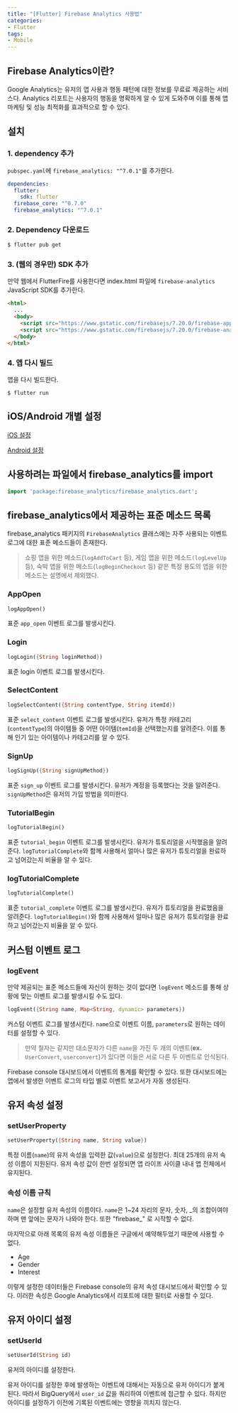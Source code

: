 ```yaml
---
title: "[Flutter] Firebase Analytics 사용법"
categories:
- Flutter
tags:
- Mobile
---
```


## Firebase Analytics이란?

Google Analytics는 유저의 앱 사용과 행동 패턴에 대한 정보를 무료료 제공하는 서비스다. Analytics 리포트는 사용자의 행동을 명확하게 알 수 있게 도와주며 이를 통해 앱 마케팅 및 성능 최적화를 효과적으로 할 수 있다.

## 설치

### 1. dependency 추가

`pubspec.yaml`에 `firebase_analytics: "^7.0.1"`를 추가한다.

``` yaml
dependencies:
  flutter:
    sdk: flutter
  firebase_core: "^0.7.0"
  firebase_analytics: "^7.0.1"
```

### 2. Dependency 다운로드

``` bash
$ flutter pub get
```

### 3. (웹의 경우만) SDK 추가

만약 웹에서 FlutterFire를 사용한다면 index.html 파일에 `firebase-analytics` JavaScript SDK를 추가한다.

``` html
<html>
  ...
  <body>
    <script src="https://www.gstatic.com/firebasejs/7.20.0/firebase-app.js"></script>
    <script src="https://www.gstatic.com/firebasejs/7.20.0/firebase-analytics.js"></script>
  </body>
</html>
```

### 4. 앱 다시 빌드

앱을 다시 빌드한다.

``` console
$ flutter run
```

## iOS/Android 개별 설정

[iOS 설정](https://firebase.google.com/docs/analytics/get-started?hl=ko&platform=iOS#java)

[Android 설정](https://firebase.google.com/docs/analytics/get-started?hl=ko&platform=android#java)

## 사용하려는 파일에서 firebase_analytics를 import

``` dart
import 'package:firebase_analytics/firebase_analytics.dart';
```

## firebase_analytics에서 제공하는 표준 메소드 목록

firebase_analytics 패키지의 `FirebaseAnalytics` 클래스에는 자주 사용되는 이벤트 로그에 대한 표준 메소드들이 존재한다.

> 쇼핑 앱을 위한 메소드(`logAddToCart` 등), 게임 앱을 위한 메소드`(logLevelUp` 등), 숙박 앱을 위한 메소드(`logBeginCheckout` 등) 같은 특정 용도의 앱을 위한 메소드는 설명에서 제외했다. 

### AppOpen

``` dart
logAppOpen()
```

표준 `app_open` 이벤트 로그를 발생시킨다.

### Login

``` dart
logLogin({String loginMethod})
```

표준 login 이벤트 로그를 발생시킨다.

### SelectContent

``` dart
logSelectContent({String contentType, String itemId})
```

표준 `select_content` 이벤트 로그를 발생시킨다. 유저가 특정 카테고리(`contentType`)의 아이템들 중 어떤 아이템(`temId`)을 선택했는지를 알려준다. 이를 통해 인기 있는 아이템이나 카테고리를 알 수 있다.

### SignUp

``` dart
logSignUp({String signUpMethod})
```

표준 `sign_up` 이벤트 로그를 발생시킨다. 유저가 계정을 등록했다는 것을 알려준다. `signUpMethod`은 유저의 가입 방법을 의미한다.

### TutorialBegin

``` dart
logTutorialBegin()
```

표준 `tutorial_begin` 이벤트 로그를 발생시킨다. 유저가 튜토리얼을 시작했음을 알려준다. `logTutorialComplete`와 함께 사용해서 얼마나 많은 유저가 튜토리얼을 완료하고 넘어갔는지 비율을 알 수 있다.

### logTutorialComplete

``` dart
logTutorialComplete()
```

표준 `tutorial_complete` 이벤트 로그를 발생시킨다. 유저가 튜토리얼을 완료했음을 알려준다. `logTutorialBegin()`와 함께 사용해서 얼마나 많은 유저가 튜토리얼을 완료하고 넘어갔는지 비율을 알 수 있다.

## 커스텀 이벤트 로그
### logEvent

만약 제공되는 표준 메소드들에 자신이 원하는 것이 없다면 `logEvent` 메소드를 통해 상황에 맞는 이벤트 로그를 발생시킬 수도 있다.

``` dart
logEvent({String name, Map<String, dynamic> parameters})
```

커스텀 이벤트 로그를 발생시킨다. `name`으로 이벤트 이름, `parameters`로 원하는 데이터를 설정할 수 있다.

> 만약 철자는 같지만 대소문자가 다른 `name`을 가진 두 개의 이벤트(**ex.** `UserConvert`, `userconvert`)가 있다면 이들은 서로 다른 두 이벤트로 인식된다.

Firebase console 대시보드에서 이벤트의 통계를 확인할 수 있다. 또한 대시보드에는 앱에서 발생한 이벤트 로그의 타입 별로 이벤트 보고서가 자동 생성된다.

## 유저 속성 설정
### setUserProperty

``` dart
setUserProperty({String name, String value})
```

특정 이름(`name`)의 유저 속성을 입력한 값(`value`)으로 설정한다. 최대 25개의 유저 속성 이름이 지원된다. 유저 속성 값이 한번 설정되면 앱 라이프 사이클 내내 앱 전체에서 유지된다.

### 속성 이름 규칙

`name`은 설정할 유저 속성의 이름이다. `name`은 1~24 자리의 문자, 숫자, \_의 조합이여야 하며 맨 앞에는 문자가 나와야 한다. 또한 "firebase_" 로 시작할 수 없다.

마지막으로 아래 목록의 유저 속성 이름들은 구글에서 예약해두었기 때문에 사용할 수 없다.

* Age
* Gender
* Interest

이렇게 설정한 데이터들은 Firebase console의 유저 속성 대시보드에서 확인할 수 있다. 이러한 속성은 Google Analytics에서 리포트에 대한 필터로 사용할 수 있다.

## 유저 아이디 설정

### setUserId

``` dart
setUserId(String id)
```

유저의 아이디를 설정한다.

유저 아이디를 설정한 후에 발생하는 이벤트에 대해서는 자동으로 유저 아이디가 붙게 된다. 따라서 BigQuery에서 `user_id` 값을 쿼리하여 이벤트에 접근할 수 있다. 하지만 아이디를 설정하기 이전에 기록된 이벤트에는 영향을 끼치지 않는다.
